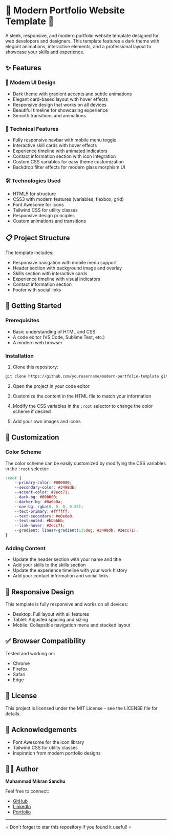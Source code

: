 # 🌟 Modern Portfolio Website Template 🌟

A sleek, responsive, and modern portfolio website template designed for web developers and designers. This template features a dark theme with elegant animations, interactive elements, and a professional layout to showcase your skills and experience.

## ✨ Features

### 🎨 Modern UI Design
- Dark theme with gradient accents and subtle animations
- Elegant card-based layout with hover effects
- Responsive design that works on all devices
- Beautiful timeline for showcasing experience
- Smooth transitions and animations

### 🧩 Technical Features
- Fully responsive navbar with mobile menu toggle
- Interactive skill cards with hover effects
- Experience timeline with animated indicators
- Contact information section with icon integration
- Custom CSS variables for easy theme customization
- Backdrop filter effects for modern glass morphism UI

### 🛠️ Technologies Used
- HTML5 for structure
- CSS3 with modern features (variables, flexbox, grid)
- Font Awesome for icons
- Tailwind CSS for utility classes
- Responsive design principles
- Custom animations and transitions

## 📋 Project Structure

The template includes:
- Responsive navigation with mobile menu support
- Header section with background image and overlay
- Skills section with interactive cards
- Experience timeline with visual indicators
- Contact information section
- Footer with social links

## 🚀 Getting Started

### Prerequisites
- Basic understanding of HTML and CSS
- A code editor (VS Code, Sublime Text, etc.)
- A modern web browser

### Installation
1. Clone this repository:
```bash
git clone https://github.com/yourusername/modern-portfolio-template.git
```

2. Open the project in your code editor

3. Customize the content in the HTML file to match your information

4. Modify the CSS variables in the `:root` selector to change the color scheme if desired

5. Add your own images and icons

## 🎯 Customization

### Color Scheme
The color scheme can be easily customized by modifying the CSS variables in the `:root` selector:

```css
:root {
    --primary-color: #000000;
    --secondary-color: #3498db;
    --accent-color: #2ecc71;
    --dark-bg: #000000;
    --darker-bg: #0a0a0a;
    --nav-bg: rgba(0, 0, 0, 0.85);
    --text-primary: #ffffff;
    --text-secondary: #e0e0e0;
    --text-muted: #bbbbbb;
    --link-hover: #2ecc71;
    --gradient: linear-gradient(135deg, #3498db, #2ecc71);
}
```

### Adding Content
- Update the header section with your name and title
- Add your skills to the skills section
- Update the experience timeline with your work history
- Add your contact information and social links

## 📱 Responsive Design

This template is fully responsive and works on all devices:
- Desktop: Full layout with all features
- Tablet: Adjusted spacing and sizing
- Mobile: Collapsible navigation menu and stacked layout

## ✅ Browser Compatibility

Tested and working on:
- Chrome
- Firefox
- Safari
- Edge

## 📝 License

This project is licensed under the MIT License - see the LICENSE file for details.

## 🙏 Acknowledgements

- Font Awesome for the icon library
- Tailwind CSS for utility classes
- Inspiration from modern portfolio designs

## 👨‍💻 Author

**Muhammad Mikran Sandhu**

Feel free to connect:
- [GitHub](https://github.com/yourusername)
- [LinkedIn](https://linkedin.com/in/yourusername)
- [Portfolio](https://yourportfolio.com)

---

⭐ Don't forget to star this repository if you found it useful! ⭐

